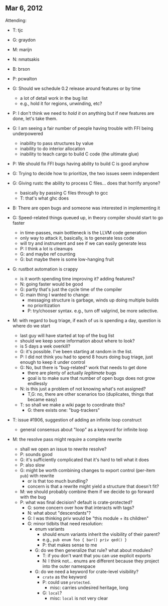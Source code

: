 ## Mar 6, 2012 ##

Attending:

- T: tjc
- G: graydon
- M: marijn
- N: nmatsakis
- B: brson
- P: pcwalton

- G: Should we schedule 0.2 release around features or by time
    - a lot of detail work in the bug list
    - e.g., hold it for regions, unwinding, etc?
- P: I don't think we need to *hold it* on anything but if new features are done, let's take them.
- G: I am seeing a fair number of people having trouble with FFI being underpowered
    - inability to pass structures by value
    - inability to do interior allocation
    - inability to teach cargo to build C code (the ultimate glue)
- P: We should fix FFI bugs having ability to build C is good anyhow
- G: Trying to decide how to prioritize, the two issues seem independent
- G: Giving rustc the ability to process C files... does that horrify anyone?
    - basically by passing C files through to gcc
    - T: that's what ghc does
- B: There are open bugs and someone was interested in implementing it
- G: Speed-related things queued up, in theory compiler should start to go faster
    - in time-passes, main bottleneck is the LLVM code generation
    - only way to attack it, basically, is to generate less code
    - will try and instrument and see if we can easily generate less
    - P: I think a lot is cleanups
    - G: and maybe ref counting
    - G: but maybe there is some low-hanging fruit
- G: rustbot automation is crappy
    - is it worth spending time improving it? adding features?
    - N: going faster would be good
    - G: partly that's just the cycle time of the compiler
    - G: main thing I wanted to change:
        - messaging structure is garbage, winds up doing multiple builds
        - no prioritization
        - P: try/chooser syntax.  e.g., turn off valgrind, be more selective.
- M: with regard to bug triage, if each of us is spending a day, question is where do we start
    - last guy will have started at top of the bug list
    - should we keep some information about where to look?
    - is 5 days a wek overkill?
    - G: it's possible.  I've been starting at random in the list.  
    - P: I did not think you had to spend 8 hours doing bug triage,
        just enough to keep it under control
    - G: No, but there is "bug-related" work that needs to get done
        - there are plenty of actually *legitimate* bugs
        - goal is to make sure that number of open bugs does not grow endlessly
    - N: is this just a problem of not knowing what's not assigned?
        - T,G: no, there are other scenarios too (duplicates, things that became easy)
    - T: so shall we make a wiki page to coordinate this?
        - G: there exists one: "bug-trackers"
- T: issue #1906, suggestion of adding an infinite loop construct
    - general consensus about "loop" as a keyword for infinite loop
- M: the resolve pass might require a complete rewrite
    - shall we open an issue to rewrite resolve?
    - P: sounds good
    - G: it's sufficiently complicated that it's hard to tell what it does
    - P: also slow
    - G: might be worth combining changes to export control (per-item `pub`) with rewrite
        - or is that too much bundling?
        - concern is that a rewrite might yield a structure that doesn't fit?
    - M: we should probably combine them if we decide to go forward with the bug
    - P: what was final decision? default is crate-protected?
        - G: some concern over how that interacts with tags?
        - N: what about "descendants"?
        - G: I was thinking priv would be "this module + its children"
        - G: minor tidbits that need resolution:
            - enum variants
                - should enum variants inherit the visibility of their parent?
                - e.g., `pub enum foo { bar() priv qed() }`
                - P: that makes sense to me
            - G: do we then generalize that rule? what about modules?
                - T: if you don't want that you can use explicit exports
                - N: I think not... enums are different because they project into the outer namespace
            - G: do we need a keyword for crate-level visibility?
                - `crate` as the keyword
                - P: could use `protected`.
                    - misc: carries undesired heritage, long
                - G: `local`?
                    - misc: `local` is not very clear

